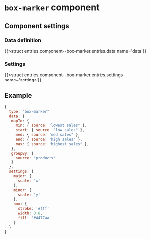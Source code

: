 # `box-marker` component

## Component settings

### Data definition

{{>struct entries.component--box-marker.entries.data name='data'}}

### Settings

{{>struct entries.component--box-marker.entries.settings name='settings'}}

## Example

```js
{
  type: "box-marker",
  data: {
   mapTo: {
     min: { source: "lowest sales" },
     start: { source: "low sales" },
     med: { source: "med sales" },
     end: { source: "high sales" },
     max: { source: "highest sales" },
   },
   groupBy: {
     source: "products"
   }
  },
  settings: {
    major: {
      scale: 'x'
    },
    minor: {
      scale: 'y'
    },
    box: {
      stroke: '#fff',
      width: 0.8,
      fill: '#4477aa'
    }
  }
}
```
